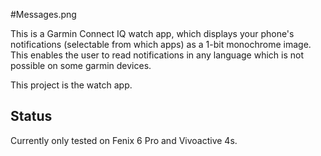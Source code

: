 #Messages.png

This is a Garmin Connect IQ watch app, which displays your phone's notifications (selectable from which apps) as a 1-bit monochrome image. This enables the user to read notifications in any language which is not possible on some garmin devices.

This project is the watch app.


## Status

Currently only tested on Fenix 6 Pro and Vivoactive 4s.
